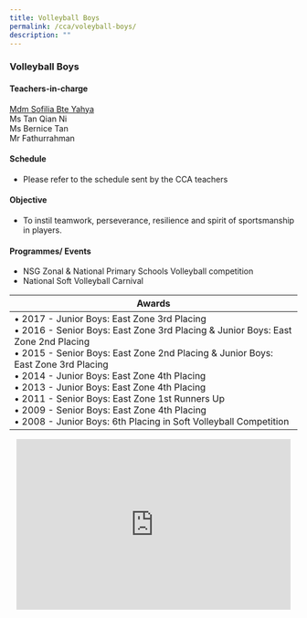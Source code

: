 ```yaml
---
title: Volleyball Boys
permalink: /cca/voleyball-boys/
description: ""
---
```

### Volleyball Boys

#### Teachers-in-charge

[Mdm Sofilia Bte Yahya](mailto:sofilia_yahya@moe.edu.sg)  <br>
Ms Tan Qian Ni  <br>
Ms Bernice Tan<br>
Mr Fathurrahman

  

#### Schedule

* Please refer to the schedule sent by the CCA teachers  

#### Objective

* To instil teamwork, perseverance, resilience and spirit of sportsmanship in players.  
  

#### Programmes/ Events  

*   NSG Zonal &amp; National Primary Schools Volleyball competition&nbsp;
*   National Soft Volleyball Carnival

| Awards |
|---|
| • 2017 - Junior Boys: East Zone 3rd Placing<br>• 2016 - Senior Boys: East Zone 3rd Placing &amp; Junior Boys: East Zone 2nd Placing<br>• 2015 - Senior Boys: East Zone 2nd Placing &amp; Junior Boys: East Zone 3rd Placing<br>• 2014 - Junior Boys: East Zone 4th Placing <br>• 2013 - Junior Boys: East Zone 4th Placing<br>• 2011 - Senior Boys: East Zone 1st Runners Up<br>• 2009 - Senior Boys: East Zone 4th Placing<br>• 2008 - Junior Boys: 6th Placing in Soft Volleyball Competition |

<p align="center"><iframe allowfullscreen="true" height="299" width="480" frameborder="0" src="https://docs.google.com/presentation/d/e/2PACX-1vQBiR8-cKnFtXKJ_pk76Qr0yx4nJvFvMJL2LJF5Rb90r1Ht1vUDvhHWwDR8OUG1MUuA1_gftpdQdsqx/embed?start=false&amp;loop=false&amp;delayms=5000"></iframe></p>